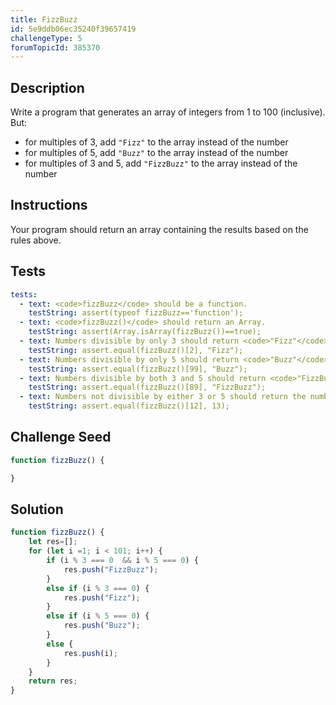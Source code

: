 ```yaml
---
title: FizzBuzz
id: 5e9ddb06ec35240f39657419
challengeType: 5
forumTopicId: 385370
---
```


## Description

<section id='description'>

Write a program that generates an array of integers from 1 to 100 (inclusive). But:

<ul>
    <li>for multiples of 3, add <code>"Fizz"</code> to the array instead of the number</li>
    <li>for multiples of 5, add <code>"Buzz"</code> to the array instead of the number</li>
    <li>for multiples of 3 and 5, add <code>"FizzBuzz"</code> to the array instead of the number</li>
</ul>

</section>

## Instructions

<section id='instructions'>

Your program should return an array containing the results based on the rules above.

</section>

## Tests

<section id='tests'>

```yml
tests:
  - text: <code>fizzBuzz</code> should be a function.
    testString: assert(typeof fizzBuzz=='function');
  - text: <code>fizzBuzz()</code> should return an Array.
    testString: assert(Array.isArray(fizzBuzz())==true);
  - text: Numbers divisible by only 3 should return <code>"Fizz"</code>.
    testString: assert.equal(fizzBuzz()[2], "Fizz");
  - text: Numbers divisible by only 5 should return <code>"Buzz"</code>.
    testString: assert.equal(fizzBuzz()[99], "Buzz");
  - text: Numbers divisible by both 3 and 5 should return <code>"FizzBuzz"</code>.
    testString: assert.equal(fizzBuzz()[89], "FizzBuzz");
  - text: Numbers not divisible by either 3 or 5 should return the number itself.
    testString: assert.equal(fizzBuzz()[12], 13);

```

</section>

## Challenge Seed

<section id='challengeSeed'>

<div id='js-seed'>

```js
function fizzBuzz() {

}
```

</div>

</section>

## Solution

<section id='solution'>

```js
function fizzBuzz() {
    let res=[];
    for (let i =1; i < 101; i++) {
        if (i % 3 === 0  && i % 5 === 0) {
            res.push("FizzBuzz");
        }
        else if (i % 3 === 0) {
            res.push("Fizz");
        }
        else if (i % 5 === 0) {
            res.push("Buzz");
        } 
        else {
            res.push(i);
        }
    }
    return res;
}
```

</section>
